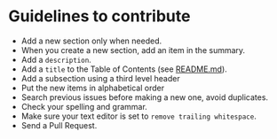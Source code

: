 # Guidelines to contribute

- Add a new section only when needed.
- When you create a new section, add an item in the summary.
- Add a `description`.
- Add a `title` to the Table of Contents (see [README.md](https://github.com/brunopulis/awesome-a11y/blob/master/README.md)).
- Add a subsection using a third level header
- Put the new items in alphabetical order
- Search previous issues before making a new one, avoid duplicates.
- Check your spelling and grammar.
- Make sure your text editor is set to `remove trailing whitespace`.
- Send a Pull Request.
